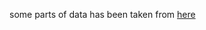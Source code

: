 some parts of data has been taken from [here](https://www.kaggle.com/datasets/mohamadghafghaziyan/persian-medical-qa-dataset)
